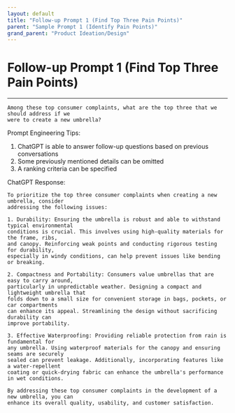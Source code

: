 ```yaml
---
layout: default
title: "Follow-up Prompt 1 (Find Top Three Pain Points)"
parent: "Sample Prompt 1 (Identify Pain Points)"
grand_parent: "Product Ideation/Design"
---
```


# Follow-up Prompt 1 (Find Top Three Pain Points)

---

```
Among these top consumer complaints, what are the top three that we should address if we 
were to create a new umbrella?
```

Prompt Engineering Tips:

1. ChatGPT is able to answer follow-up questions based on previous conversations
2. Some previously mentioned details can be omitted
3. A ranking criteria can be specified

ChatGPT Response:

```
To prioritize the top three consumer complaints when creating a new umbrella, consider 
addressing the following issues:

1. Durability: Ensuring the umbrella is robust and able to withstand typical environmental 
conditions is crucial. This involves using high-quality materials for the frame, ribs, 
and canopy. Reinforcing weak points and conducting rigorous testing for durability, 
especially in windy conditions, can help prevent issues like bending or breaking.

2. Compactness and Portability: Consumers value umbrellas that are easy to carry around, 
particularly in unpredictable weather. Designing a compact and lightweight umbrella that 
folds down to a small size for convenient storage in bags, pockets, or car compartments 
can enhance its appeal. Streamlining the design without sacrificing durability can 
improve portability.

3. Effective Waterproofing: Providing reliable protection from rain is fundamental for 
any umbrella. Using waterproof materials for the canopy and ensuring seams are securely 
sealed can prevent leakage. Additionally, incorporating features like a water-repellent 
coating or quick-drying fabric can enhance the umbrella's performance in wet conditions.

By addressing these top consumer complaints in the development of a new umbrella, you can
enhance its overall quality, usability, and customer satisfaction.
```